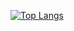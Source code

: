 [![Top Langs](https://github-readme-stats.vercel.app/api/top-langs/?username=YamatoKato
)](https://github.com/anuraghazra/github-readme-stats)
